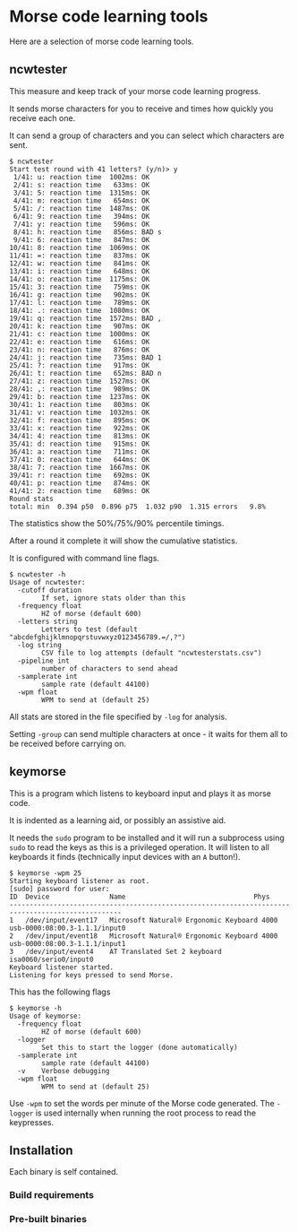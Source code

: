 # Morse code learning tools

Here are a selection of morse code learning tools.

## ncwtester

This measure and keep track of your morse code learning progress.

It sends morse characters for you to receive and times how quickly you receive each one.

It can send a group of characters and you can select which characters are sent.

```
$ ncwtester
Start test round with 41 letters? (y/n)> y
 1/41: u: reaction time  1002ms: OK
 2/41: s: reaction time   633ms: OK
 3/41: 5: reaction time  1315ms: OK
 4/41: m: reaction time   654ms: OK
 5/41: /: reaction time  1487ms: OK
 6/41: 9: reaction time   394ms: OK
 7/41: y: reaction time   596ms: OK
 8/41: h: reaction time   856ms: BAD s
 9/41: 6: reaction time   847ms: OK
10/41: 8: reaction time  1069ms: OK
11/41: =: reaction time   837ms: OK
12/41: w: reaction time   841ms: OK
13/41: i: reaction time   648ms: OK
14/41: o: reaction time  1175ms: OK
15/41: 3: reaction time   759ms: OK
16/41: g: reaction time   902ms: OK
17/41: l: reaction time   789ms: OK
18/41: .: reaction time  1080ms: OK
19/41: q: reaction time  1572ms: BAD ,
20/41: k: reaction time   907ms: OK
21/41: c: reaction time  1000ms: OK
22/41: e: reaction time   616ms: OK
23/41: n: reaction time   876ms: OK
24/41: j: reaction time   735ms: BAD 1
25/41: ?: reaction time   917ms: OK
26/41: t: reaction time   652ms: BAD n
27/41: z: reaction time  1527ms: OK
28/41: ,: reaction time   989ms: OK
29/41: b: reaction time  1237ms: OK
30/41: 1: reaction time   803ms: OK
31/41: v: reaction time  1032ms: OK
32/41: f: reaction time   895ms: OK
33/41: x: reaction time   922ms: OK
34/41: 4: reaction time   813ms: OK
35/41: d: reaction time   915ms: OK
36/41: a: reaction time   711ms: OK
37/41: 0: reaction time   644ms: OK
38/41: 7: reaction time  1667ms: OK
39/41: r: reaction time   692ms: OK
40/41: p: reaction time   874ms: OK
41/41: 2: reaction time   689ms: OK
Round stats
total: min  0.394 p50  0.896 p75  1.032 p90  1.315 errors   9.8%
```

The statistics show the 50%/75%/90% percentile timings.

After a round it complete it will show the cumulative statistics.

It is configured with command line flags.

```
$ ncwtester -h
Usage of ncwtester:
  -cutoff duration
    	If set, ignore stats older than this
  -frequency float
    	HZ of morse (default 600)
  -letters string
    	Letters to test (default "abcdefghijklmnopqrstuvwxyz0123456789.=/,?")
  -log string
    	CSV file to log attempts (default "ncwtesterstats.csv")
  -pipeline int
    	number of characters to send ahead
  -samplerate int
    	sample rate (default 44100)
  -wpm float
    	WPM to send at (default 25)
```

All stats are stored in the file specified by `-log` for analysis.

Setting `-group` can send multiple characters at once - it waits for
them all to be received before carrying on.

## keymorse

This is a program which listens to keyboard input and plays it as
morse code.

It is indented as a learning aid, or possibly an assistive aid.

It needs the `sudo` program to be installed and it will run a
subprocess using `sudo` to read the keys as this is a privileged
operation. It will listen to all keyboards it finds (technically input
devices with an `A` button!).

```
$ keymorse -wpm 25
Starting keyboard listener as root.
[sudo] password for user: 
ID  Device               Name                                Phys
--------------------------------------------------------------------------------------------------
1   /dev/input/event17   Microsoft Natural® Ergonomic Keyboard 4000 usb-0000:08:00.3-1.1.1/input0
2   /dev/input/event18   Microsoft Natural® Ergonomic Keyboard 4000 usb-0000:08:00.3-1.1.1/input1
3   /dev/input/event4    AT Translated Set 2 keyboard        isa0060/serio0/input0
Keyboard listener started.
Listening for keys pressed to send Morse.
```

This has the following flags

```
$ keymorse -h
Usage of keymorse:
  -frequency float
    	HZ of morse (default 600)
  -logger
    	Set this to start the logger (done automatically)
  -samplerate int
    	sample rate (default 44100)
  -v	Verbose debugging
  -wpm float
    	WPM to send at (default 25)
```

Use `-wpm` to set the words per minute of the Morse code generated.
The `-logger` is used internally when running the root process to read
the keypresses.

## Installation

Each binary is self contained.

### Build requirements

### Pre-built binaries
